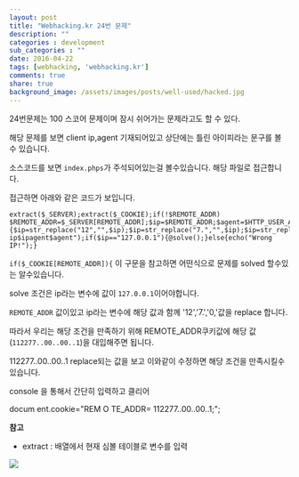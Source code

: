 ```yaml
---
layout: post
title: "Webhacking.kr 24번 문제"
description: ""
categories : development
sub_categories : ""
date: 2016-04-22
tags: [webhacking, 'webhacking.kr']
comments: true
share: true
background_image: /assets/images/posts/well-used/hacked.jpg
---
```


24번문제는 100 스코어 문제이며 잠시 쉬어가는 문제라고도 할 수 있다.

해당 문제를 보면 client ip,agent 기재되어있고 상단에는 틀린 아이피라는 문구를 볼 수 있습니다.

소스코드를 보면 `index.phps`가 주석되어있는걸 볼수있습니다. 해당 파일로 접근합니다.

  

접근하면 아래와 같은 코드가 보입니다.

  

    extract($_SERVER);extract($_COOKIE);if(!$REMOTE_ADDR) $REMOTE_ADDR=$_SERVER[REMOTE_ADDR];$ip=$REMOTE_ADDR;$agent=$HTTP_USER_AGENT;if($_COOKIE[REMOTE_ADDR]){$ip=str_replace("12","",$ip);$ip=str_replace("7.","",$ip);$ip=str_replace("0.","",$ip);}echo("client ip$ipagent$agent");if($ip=="127.0.0.1"){@solve();}else{echo("Wrong IP!");}

  

`if($_COOKIE[REMOTE_ADDR]){` 이 구문을 참고하면 어떤식으로 문제를 solved 할수있는 알수있습니다.

solve 조건은 ip라는 변수에 값이 `127.0.0.1`이어야합니다.

`REMOTE_ADDR` 값이있고 ip라는 변수에 해당 값과 함께 '12','7.','0,'값을 replace 합니다.

따라서 우리는 해당 조건을 만족하기 위해 REMOTE_ADDR쿠키값에 해당 값(`112277..00..00..1`)을 대입해주면 됩니다.

112277..00..00..1 replace되는 값을 보고 이와같이 수정하면 해당 조건을 만족시킬수있습니다.

  

console 을 통해서 간단히 입력하고 클리어

docum ent.cookie="REM O TE_ADDR= 112277..00..00..1;";

  

**참고**

  * extract : 배열에서 현재 심볼 테이블로 변수를 입력

  

![](/assets/images/posts/600/25073733571A0A612B52BE.PNG)

  

  

  


